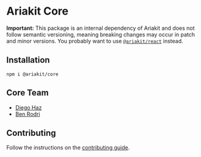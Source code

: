 # Ariakit Core

**Important:** This package is an internal dependency of Ariakit and does not follow semantic versioning, meaning breaking changes may occur in patch and minor versions. You probably want to use [`@ariakit/react`](https://npmjs.org/package/@ariakit/react) instead.

## Installation

```
npm i @ariakit/core
```

## Core Team

- [Diego Haz](https://x.com/diegohaz)
- [Ben Rodri](https://x.com/benrodrs)

## Contributing

Follow the instructions on the [contributing guide](https://github.com/ariakit/ariakit/blob/main/contributing.md).
